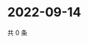 # 2022-09-14

共 0 条

<!-- BEGIN WEIBO -->
<!-- 最后更新时间 Wed Sep 14 2022 03:05:18 GMT+0800 (China Standard Time) -->

<!-- END WEIBO -->
